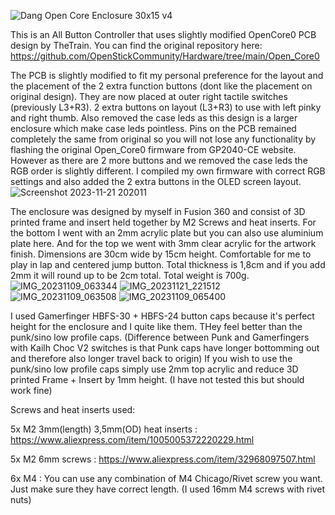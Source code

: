 ![Dang Open Core Enclosure 30x15 v4](https://github.com/dangk1/Hardware/assets/57189623/297db20a-775d-480f-82d1-302951f76f60)

This is an All Button Controller that uses slightly modified OpenCore0 PCB design by TheTrain. You can find the original repository here: https://github.com/OpenStickCommunity/Hardware/tree/main/Open_Core0

The PCB is slightly modified to fit my personal preference for the layout and the placement of the 2 extra function buttons (dont like the placement on original design).
They are now placed at outer right tactile switches (previously L3+R3).
2 extra buttons on layout (L3+R3) to use with left pinky and right thumb.
Also removed the case leds as this design is a larger enclosure which make case leds pointless.
Pins on the PCB remained completely the same from original so you will not lose any functionality by flashing the original Open_Core0 firmware from GP2040-CE website.
However as there are 2 more buttons and we removed the case leds the RGB order is slightly different.
I compiled my own firmware with correct RGB settings and also added the 2 extra buttons in the OLED screen layout.
![Screenshot 2023-11-21 202011](https://github.com/dangk1/Hardware/assets/57189623/0dab9454-bb1d-43dc-8092-397478f0219c)

The enclosure was designed by myself in Fusion 360 and consist of 3D printed frame and insert held together by M2 Screws and heat inserts.
For the bottom I went with an 2mm acrylic plate but you can also use aluminium plate here.
And for the top we went with 3mm clear acrylic for the artwork finish.
Dimensions are 30cm wide by 15cm height. Comfortable for me to play in lap and centered jump button.
Total thickness is 1,8cm and if you add 2mm it will round up to be 2cm total.
Total weight is 700g.
![IMG_20231109_063344](https://github.com/dangk1/Hardware/assets/57189623/0a2446fc-4fcf-4cd1-b9d5-9d02267c0cec)
![IMG_20231121_221512](https://github.com/dangk1/Hardware/assets/57189623/e1ef2613-ccb9-40ac-aac1-f9f35c38b3d5)
![IMG_20231109_063508](https://github.com/dangk1/Hardware/assets/57189623/0d9c5795-00d5-42ee-889b-2abdfe3c5a3b)
![IMG_20231109_065400](https://github.com/dangk1/Hardware/assets/57189623/033490fe-14fa-4a9e-9e65-a4278713453a)


I used Gamerfinger HBFS-30 + HBFS-24 button caps because it's perfect height for the enclosure and I quite like them. THey feel better than the punk/sino low profile caps. (Difference between Punk and Gamerfingers with Kailh Choc V2 switches is that Punk caps have longer bottomming out and therefore also longer travel back to origin)
If you wish to use the punk/sino low profile caps simply use 2mm top acrylic and reduce 3D printed Frame + Insert by 1mm height. (I have not tested this but should work fine)

Screws and heat inserts used:

5x M2 3mm(length) 3,5mm(OD) heat inserts : https://www.aliexpress.com/item/1005005372220229.html

5x M2 6mm screws : https://www.aliexpress.com/item/32968097507.html

6x M4 : You can use any combination of M4 Chicago/Rivet screw you want. Just make sure they have correct length. (I used 16mm M4 screws with rivet nuts)
